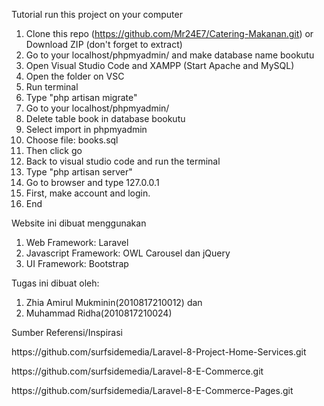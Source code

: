 Tutorial run this project on your computer
1. Clone this repo (https://github.com/Mr24E7/Catering-Makanan.git) or Download ZIP (don't forget to extract)
2. Go to your localhost/phpmyadmin/ and make database name bookutu
3. Open Visual Studio Code and XAMPP (Start Apache and MySQL)
4. Open the folder on VSC
5. Run terminal
6. Type "php artisan migrate"
7. Go to your localhost/phpmyadmin/
8. Delete table book in database bookutu
9. Select import in phpmyadmin
10. Choose file: books.sql
11. Then click go
12. Back to visual studio code and run the terminal
13. Type "php artisan server"
14. Go to browser and type 127.0.0.1
15. First, make account and login.
16. End

Website ini dibuat menggunakan
1. Web Framework: Laravel
2. Javascript Framework: OWL Carousel dan jQuery
3. UI Framework: Bootstrap

Tugas ini dibuat oleh:
1. Zhia Amirul Mukminin(2010817210012) dan 
2. Muhammad Ridha(2010817210024)

<p>Sumber Referensi/Inspirasi</p>
<p>https://github.com/surfsidemedia/Laravel-8-Project-Home-Services.git</p>
<p>https://github.com/surfsidemedia/Laravel-8-E-Commerce.git</p>
<p>https://github.com/surfsidemedia/Laravel-8-E-Commerce-Pages.git</p>